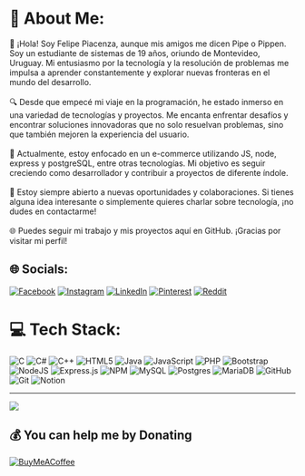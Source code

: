 # 💫 About Me:
👋 ¡Hola! Soy Felipe Piacenza, aunque mis amigos me dicen Pipe o Pippen. Soy un estudiante de sistemas de 19 años, oriundo de Montevideo, Uruguay. Mi entusiasmo por la tecnología y la resolución de problemas me impulsa a aprender constantemente y explorar nuevas fronteras en el mundo del desarrollo.<br><br>🔍 Desde que empecé mi viaje en la programación, he estado inmerso en una variedad de tecnologías y proyectos. Me encanta enfrentar desafíos y encontrar soluciones innovadoras que no solo resuelvan problemas, sino que también mejoren la experiencia del usuario.<br><br>🚀 Actualmente, estoy enfocado en un e-commerce utilizando JS, node, express y postgreSQL, entre otras tecnologías. Mi objetivo es seguir creciendo como desarrollador y contribuir a proyectos de diferente índole.<br><br>💬 Estoy siempre abierto a nuevas oportunidades y colaboraciones. Si tienes alguna idea interesante o simplemente quieres charlar sobre tecnología, ¡no dudes en contactarme!<br><br>🌐 Puedes seguir mi trabajo y mis proyectos aquí en GitHub. ¡Gracias por visitar mi perfil!


## 🌐 Socials:
[![Facebook](https://img.shields.io/badge/Facebook-%231877F2.svg?logo=Facebook&logoColor=white)](https://facebook.com/felipepiacenza04) [![Instagram](https://img.shields.io/badge/Instagram-%23E4405F.svg?logo=Instagram&logoColor=white)](https://instagram.com/felipepiacenza2) [![LinkedIn](https://img.shields.io/badge/LinkedIn-%230077B5.svg?logo=linkedin&logoColor=white)](https://linkedin.com/in/felipe-piacenza-556262314) [![Pinterest](https://img.shields.io/badge/Pinterest-%23E60023.svg?logo=Pinterest&logoColor=white)](https://pinterest.com/felipepiacenza) [![Reddit](https://img.shields.io/badge/Reddit-%23FF4500.svg?logo=Reddit&logoColor=white)](https://reddit.com/user/u/pipe0411) 

# 💻 Tech Stack:
![C](https://img.shields.io/badge/c-%2300599C.svg?style=for-the-badge&logo=c&logoColor=white) ![C#](https://img.shields.io/badge/c%23-%23239120.svg?style=for-the-badge&logo=csharp&logoColor=white) ![C++](https://img.shields.io/badge/c++-%2300599C.svg?style=for-the-badge&logo=c%2B%2B&logoColor=white) ![HTML5](https://img.shields.io/badge/html5-%23E34F26.svg?style=for-the-badge&logo=html5&logoColor=white) ![Java](https://img.shields.io/badge/java-%23ED8B00.svg?style=for-the-badge&logo=openjdk&logoColor=white) ![JavaScript](https://img.shields.io/badge/javascript-%23323330.svg?style=for-the-badge&logo=javascript&logoColor=%23F7DF1E) ![PHP](https://img.shields.io/badge/php-%23777BB4.svg?style=for-the-badge&logo=php&logoColor=white) ![Bootstrap](https://img.shields.io/badge/bootstrap-%238511FA.svg?style=for-the-badge&logo=bootstrap&logoColor=white) ![NodeJS](https://img.shields.io/badge/node.js-6DA55F?style=for-the-badge&logo=node.js&logoColor=white) ![Express.js](https://img.shields.io/badge/express.js-%23404d59.svg?style=for-the-badge&logo=express&logoColor=%2361DAFB) ![NPM](https://img.shields.io/badge/NPM-%23CB3837.svg?style=for-the-badge&logo=npm&logoColor=white) ![MySQL](https://img.shields.io/badge/mysql-4479A1.svg?style=for-the-badge&logo=mysql&logoColor=white) ![Postgres](https://img.shields.io/badge/postgres-%23316192.svg?style=for-the-badge&logo=postgresql&logoColor=white) ![MariaDB](https://img.shields.io/badge/MariaDB-003545?style=for-the-badge&logo=mariadb&logoColor=white) ![GitHub](https://img.shields.io/badge/github-%23121011.svg?style=for-the-badge&logo=github&logoColor=white) ![Git](https://img.shields.io/badge/git-%23F05033.svg?style=for-the-badge&logo=git&logoColor=white) ![Notion](https://img.shields.io/badge/Notion-%23000000.svg?style=for-the-badge&logo=notion&logoColor=white)

---
[![](https://visitcount.itsvg.in/api?id=felipiacenza&icon=0&color=3)](https://visitcount.itsvg.in)

  ## 💰 You can help me by Donating
  [![BuyMeACoffee](https://img.shields.io/badge/Buy%20Me%20a%20Coffee-ffdd00?style=for-the-badge&logo=buy-me-a-coffee&logoColor=black)](https://buymeacoffee.com/pippen) 

  
<!-- Proudly created with GPRM ( https://gprm.itsvg.in ) -->
